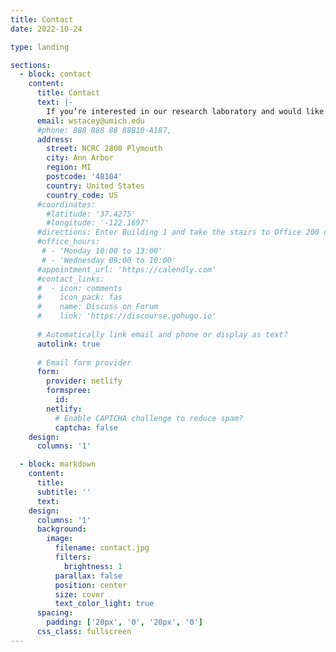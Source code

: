 ```yaml
---
title: Contact
date: 2022-10-24

type: landing

sections:
  - block: contact
    content:
      title: Contact
      text: |-
        If you’re interested in our research laboratory and would like to learn more about our work, collaborate, or have any inquiries, we’d love to hear from you! We look forward to connecting with you and exploring opportunities together.
      email: wstacey@umich.edu
      #phone: 888 888 88 88B10-A187, 
      address:
        street: NCRC 2800 Plymouth
        city: Ann Arbor
        region: MI
        postcode: '48104'
        country: United States
        country_code: US
      #coordinates:
        #latitude: '37.4275'
        #longitude: '-122.1697'
      #directions: Enter Building 1 and take the stairs to Office 200 on Floor 2
      #office_hours:
       # - 'Monday 10:00 to 13:00'
       # - 'Wednesday 09:00 to 10:00'
      #appointment_url: 'https://calendly.com'
      #contact_links:
      #  - icon: comments
      #    icon_pack: fas
      #    name: Discuss on Forum
      #    link: 'https://discourse.gohugo.io'
    
      # Automatically link email and phone or display as text?
      autolink: true
    
      # Email form provider
      form:
        provider: netlify
        formspree:
          id:
        netlify:
          # Enable CAPTCHA challenge to reduce spam?
          captcha: false
    design:
      columns: '1'

  - block: markdown
    content:
      title:
      subtitle: ''
      text:
    design:
      columns: '1'
      background:
        image: 
          filename: contact.jpg
          filters:
            brightness: 1
          parallax: false
          position: center
          size: cover
          text_color_light: true
      spacing:
        padding: ['20px', '0', '20px', '0']
      css_class: fullscreen
---
```

